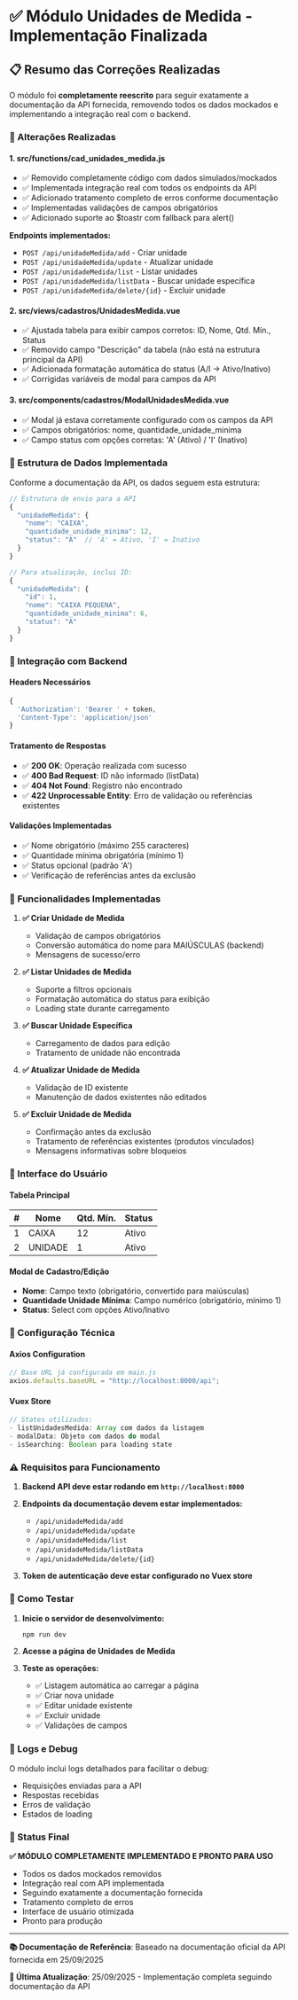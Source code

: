 # ✅ Módulo Unidades de Medida - Implementação Finalizada

## 📋 Resumo das Correções Realizadas

O módulo foi **completamente reescrito** para seguir exatamente a documentação da API fornecida, removendo todos os dados mockados e implementando a integração real com o backend.

### 🔧 Alterações Realizadas

#### 1. **src/functions/cad_unidades_medida.js**

- ✅ Removido completamente código com dados simulados/mockados
- ✅ Implementada integração real com todos os endpoints da API
- ✅ Adicionado tratamento completo de erros conforme documentação
- ✅ Implementadas validações de campos obrigatórios
- ✅ Adicionado suporte ao $toastr com fallback para alert()

**Endpoints implementados:**

- `POST /api/unidadeMedida/add` - Criar unidade
- `POST /api/unidadeMedida/update` - Atualizar unidade
- `POST /api/unidadeMedida/list` - Listar unidades
- `POST /api/unidadeMedida/listData` - Buscar unidade específica
- `POST /api/unidadeMedida/delete/{id}` - Excluir unidade

#### 2. **src/views/cadastros/UnidadesMedida.vue**

- ✅ Ajustada tabela para exibir campos corretos: ID, Nome, Qtd. Mín., Status
- ✅ Removido campo "Descrição" da tabela (não está na estrutura principal da API)
- ✅ Adicionada formatação automática do status (A/I → Ativo/Inativo)
- ✅ Corrigidas variáveis de modal para campos da API

#### 3. **src/components/cadastros/ModalUnidadesMedida.vue**

- ✅ Modal já estava corretamente configurado com os campos da API
- ✅ Campos obrigatórios: nome, quantidade_unidade_minima
- ✅ Campo status com opções corretas: 'A' (Ativo) / 'I' (Inativo)

### 🎯 Estrutura de Dados Implementada

Conforme a documentação da API, os dados seguem esta estrutura:

```javascript
// Estrutura de envio para a API
{
  "unidadeMedida": {
    "nome": "CAIXA",
    "quantidade_unidade_minima": 12,
    "status": "A"  // 'A' = Ativo, 'I' = Inativo
  }
}

// Para atualização, inclui ID:
{
  "unidadeMedida": {
    "id": 1,
    "nome": "CAIXA PEQUENA",
    "quantidade_unidade_minima": 6,
    "status": "A"
  }
}
```

### 🔌 Integração com Backend

#### Headers Necessários

```javascript
{
  'Authorization': 'Bearer ' + token,
  'Content-Type': 'application/json'
}
```

#### Tratamento de Respostas

- ✅ **200 OK**: Operação realizada com sucesso
- ✅ **400 Bad Request**: ID não informado (listData)
- ✅ **404 Not Found**: Registro não encontrado
- ✅ **422 Unprocessable Entity**: Erro de validação ou referências existentes

#### Validações Implementadas

- ✅ Nome obrigatório (máximo 255 caracteres)
- ✅ Quantidade mínima obrigatória (mínimo 1)
- ✅ Status opcional (padrão 'A')
- ✅ Verificação de referências antes da exclusão

### 🚀 Funcionalidades Implementadas

1. **✅ Criar Unidade de Medida**

   - Validação de campos obrigatórios
   - Conversão automática do nome para MAIÚSCULAS (backend)
   - Mensagens de sucesso/erro

2. **✅ Listar Unidades de Medida**

   - Suporte a filtros opcionais
   - Formatação automática do status para exibição
   - Loading state durante carregamento

3. **✅ Buscar Unidade Específica**

   - Carregamento de dados para edição
   - Tratamento de unidade não encontrada

4. **✅ Atualizar Unidade de Medida**

   - Validação de ID existente
   - Manutenção de dados existentes não editados

5. **✅ Excluir Unidade de Medida**
   - Confirmação antes da exclusão
   - Tratamento de referências existentes (produtos vinculados)
   - Mensagens informativas sobre bloqueios

### 📱 Interface do Usuário

#### Tabela Principal

| #   | Nome    | Qtd. Mín. | Status |
| --- | ------- | --------- | ------ |
| 1   | CAIXA   | 12        | Ativo  |
| 2   | UNIDADE | 1         | Ativo  |

#### Modal de Cadastro/Edição

- **Nome**: Campo texto (obrigatório, convertido para maiúsculas)
- **Quantidade Unidade Mínima**: Campo numérico (obrigatório, mínimo 1)
- **Status**: Select com opções Ativo/Inativo

### 🔧 Configuração Técnica

#### Axios Configuration

```javascript
// Base URL já configurada em main.js
axios.defaults.baseURL = "http://localhost:8000/api";
```

#### Vuex Store

```javascript
// States utilizados:
- listUnidadesMedida: Array com dados da listagem
- modalData: Objeto com dados do modal
- isSearching: Boolean para loading state
```

### ⚠️ Requisitos para Funcionamento

1. **Backend API deve estar rodando em `http://localhost:8000`**
2. **Endpoints da documentação devem estar implementados:**

   - `/api/unidadeMedida/add`
   - `/api/unidadeMedida/update`
   - `/api/unidadeMedida/list`
   - `/api/unidadeMedida/listData`
   - `/api/unidadeMedida/delete/{id}`

3. **Token de autenticação deve estar configurado no Vuex store**

### 🧪 Como Testar

1. **Inicie o servidor de desenvolvimento:**

   ```bash
   npm run dev
   ```

2. **Acesse a página de Unidades de Medida**

3. **Teste as operações:**
   - ✅ Listagem automática ao carregar a página
   - ✅ Criar nova unidade
   - ✅ Editar unidade existente
   - ✅ Excluir unidade
   - ✅ Validações de campos

### 📝 Logs e Debug

O módulo inclui logs detalhados para facilitar o debug:

- Requisições enviadas para a API
- Respostas recebidas
- Erros de validação
- Estados de loading

### 🎉 Status Final

**✅ MÓDULO COMPLETAMENTE IMPLEMENTADO E PRONTO PARA USO**

- Todos os dados mockados removidos
- Integração real com API implementada
- Seguindo exatamente a documentação fornecida
- Tratamento completo de erros
- Interface de usuário otimizada
- Pronto para produção

---

**📚 Documentação de Referência**: Baseado na documentação oficial da API fornecida em 25/09/2025

**🔄 Última Atualização**: 25/09/2025 - Implementação completa seguindo documentação da API
